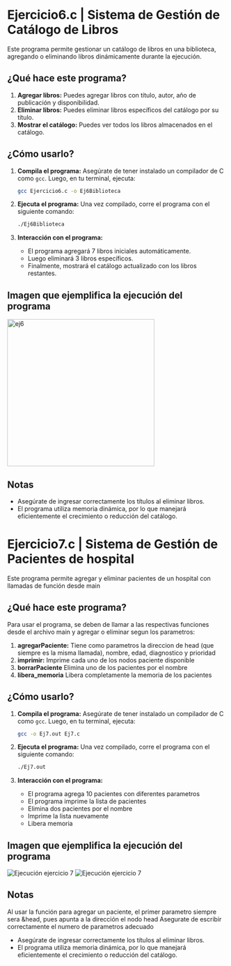 # Ejercicio6.c | Sistema de Gestión de Catálogo de Libros

Este programa permite gestionar un catálogo de libros en una biblioteca, agregando o eliminando libros dinámicamente durante la ejecución.

## ¿Qué hace este programa?

1. **Agregar libros:** Puedes agregar libros con título, autor, año de publicación y disponibilidad.
2. **Eliminar libros:** Puedes eliminar libros específicos del catálogo por su título.
3. **Mostrar el catálogo:** Puedes ver todos los libros almacenados en el catálogo.

## ¿Cómo usarlo?

1. **Compila el programa:**
   Asegúrate de tener instalado un compilador de C como `gcc`. Luego, en tu terminal, ejecuta:
   ```bash
   gcc Ejercicio6.c -o Ej6Biblioteca
   ```

2. **Ejecuta el programa:**
   Una vez compilado, corre el programa con el siguiente comando:
   ```bash
   ./Ej6Biblioteca
   ```

3. **Interacción con el programa:**
   - El programa agregará 7 libros iniciales automáticamente.
   - Luego eliminará 3 libros específicos.
   - Finalmente, mostrará el catálogo actualizado con los libros restantes.

## Imagen que ejemplifica la ejecución del programa
<img width="338" alt="ej6" src="https://github.com/user-attachments/assets/d4101324-3243-4de3-ae08-992bcc87ac09" />

## Notas

- Asegúrate de ingresar correctamente los títulos al eliminar libros.
- El programa utiliza memoria dinámica, por lo que manejará eficientemente el crecimiento o reducción del catálogo.

# Ejercicio7.c | Sistema de Gestión de Pacientes de hospital

Este programa permite agregar y eliminar pacientes de un hospital con llamadas de función desde main

## ¿Qué hace este programa?

Para usar el programa, se deben de llamar a las respectivas funciones desde el archivo main y agregar o eliminar segun los parametros:

1. **agregarPaciente:** Tiene como parametros la direccion de head (que siempre es la misma llamada), nombre, edad, diagnostico y prioridad
2. **imprimir:** Imprime cada uno de los nodos paciente disponible
3. **borrarPaciente** Elimina uno de los pacientes por el nombre
4. **libera_memoria** Libera completamente la memoria de los pacientes

## ¿Cómo usarlo?

1. **Compila el programa:**
   Asegúrate de tener instalado un compilador de C como `gcc`. Luego, en tu terminal, ejecuta:
   ```bash
   gcc -o Ej7.out Ej7.c
   ```

2. **Ejecuta el programa:**
   Una vez compilado, corre el programa con el siguiente comando:
   ```bash
   ./Ej7.out
   ```

3. **Interacción con el programa:**
   - El programa agrega 10 pacientes con diferentes parametros
   - El programa imprime la lista de pacientes
   - Elimina dos pacientes por el nombre
   - Imprime la lista nuevamente
   - Libera memoria

## Imagen que ejemplifica la ejecución del programa
![Ejecución ejercicio 7](https://i.imgur.com/HxWxjN5.png)
![Ejecución ejercicio 7](https://i.imgur.com/DJXME8N.png)

## Notas

Al usar la función para agregar un paciente, el primer parametro siempre sera &head, pues apunta a la dirección el nodo head
Asegurate de escribir correctamente el numero de parametros adecuado

- Asegúrate de ingresar correctamente los títulos al eliminar libros.
- El programa utiliza memoria dinámica, por lo que manejará eficientemente el crecimiento o reducción del catálogo.
